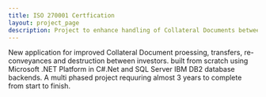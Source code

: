```yaml
---
title: ISO 270001 Certfication
layout: project_page
description: Project to enhance handling of Collateral Documents between with different business areas in order to expedite investor transfer and tracking of the same. 
---
```


New application for improved Collateral Document proessing, transfers, re-conveyances and destruction between investors. built from scratch using Microsoft .NET Platform in C#.Net and SQL Server IBM DB2 database backends. A multi phased project requuring almost 3 years to complete from start to finish.

